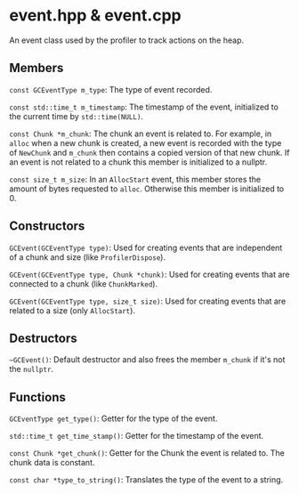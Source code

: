# event.hpp & event.cpp

An event class used by the profiler to track actions
on the heap.

## Members
`const GCEventType m_type`: The type of event recorded.

`const std::time_t m_timestamp`: The timestamp of the event,
initialized to the current time by `std::time(NULL)`.

`const Chunk *m_chunk`: The chunk an event is related to.
For example, in `alloc` when a new chunk is created, a
new event is recorded with the type of `NewChunk` and
`m_chunk` then contains a copied version of that new chunk.
If an event is not related to a chunk this member is initialized
to a nullptr.

`const size_t m_size`: In an `AllocStart` event, this member
stores the amount of bytes requested to `alloc`. Otherwise
this member is initialized to 0.

## Constructors
`GCEvent(GCEventType type)`: Used for creating events that are
independent of a chunk and size (like `ProfilerDispose`).

`GCEvent(GCEventType type, Chunk *chunk)`: Used for creating events
that are connected to a chunk (like `ChunkMarked`).

`GCEvent(GCEventType type, size_t size)`: Used for creating events
that are related to a size (only `AllocStart`).

## Destructors
`~GCEvent()`: Default destructor and also frees the member
`m_chunk` if it's not the `nullptr`.

## Functions
`GCEventType get_type()`: Getter for the type of the event.

`std::time_t get_time_stamp()`: Getter for the timestamp of
the event.

`const Chunk *get_chunk()`: Getter for the Chunk the event
is related to. The chunk data is constant.

`const char *type_to_string()`: Translates the type of the
event to a string.